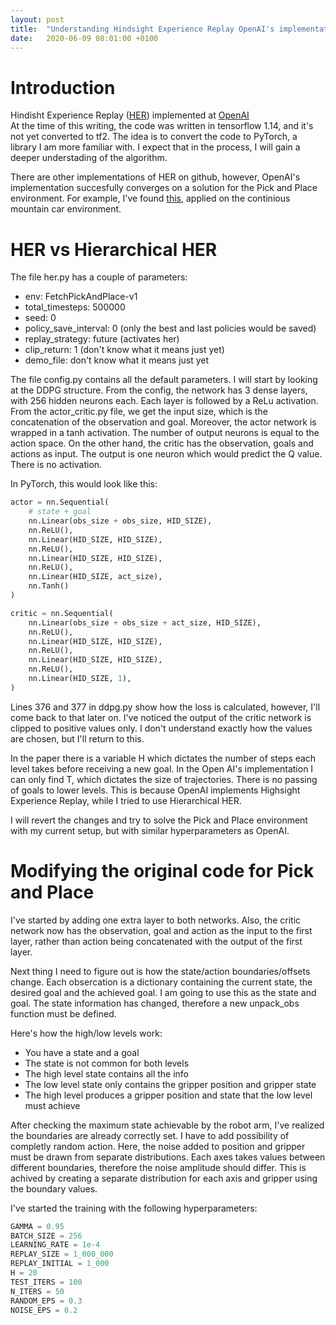 ```yaml
---
layout: post
title:  "Understanding Hindsight Experience Replay OpenAI's implementation"
date:   2020-06-09 08:01:00 +0100
---
```

# Introduction
Hindisht Experience Replay ([HER](https://arxiv.org/pdf/1707.01495.pdf)) implemented at [OpenAI](https://github.com/openai/baselines/tree/master/baselines/her)  
At the time of this writing, the code was written in tensorflow 1.14, and it's not yet converted to tf2. The idea is to convert the code to PyTorch, a library I am more familiar with. I expect that in the process, I will gain a deeper understading of the algorithm.

There are other implementations of HER on github, however, OpenAI's implementation succesfully converges on a solution for the Pick and Place environment. For example, I've found [this](https://github.com/nikhilbarhate99/Hierarchical-Actor-Critic-HAC-PyTorch/tree/master), applied on the continious mountain car environment.

# HER vs Hierarchical HER
The file her.py has a couple of parameters:  
- env: FetchPickAndPlace-v1
- total_timesteps: 500000
- seed: 0
- policy\_save\_interval: 0 (only the best and last policies would be saved)
- replay_strategy: future (activates her)
- clip_return: 1 (don't know what it means just yet)
- demo_file: don't know what it means just yet

The file config.py contains all the default parameters. I will start by looking at the DDPG structure. From the config, the network has 3 dense layers, with 256 hidden neurons each. Each layer is followed by a ReLu activation. From the actor_critic.py file, we get the input size, which is the concatenation of the observation and goal. Moreover, the actor network is wrapped in a tanh activation. The number of output neurons is equal to the action space. On the other hand, the critic has the observation, goals and actions as input. The output is one neuron which would predict the Q value. There is no activation.

In PyTorch, this would look like this:

~~~ python
actor = nn.Sequential(
    # state + goal
    nn.Linear(obs_size + obs_size, HID_SIZE),
    nn.ReLU(),
    nn.Linear(HID_SIZE, HID_SIZE),
    nn.ReLU(),
    nn.Linear(HID_SIZE, HID_SIZE),
    nn.ReLU(),
    nn.Linear(HID_SIZE, act_size),
    nn.Tanh()
)

critic = nn.Sequential(
    nn.Linear(obs_size + obs_size + act_size, HID_SIZE),
    nn.ReLU(),
    nn.Linear(HID_SIZE, HID_SIZE),
    nn.ReLU(),
    nn.Linear(HID_SIZE, HID_SIZE),
    nn.ReLU(),
    nn.Linear(HID_SIZE, 1),
)
~~~

Lines 376 and 377 in ddpg.py show how the loss is calculated, however, I'll come back to that later on. I've noticed the output of the critic network is clipped to positive values only. I don't understand exactly how the values are chosen, but I'll return to this. 

In the paper there is a variable H which dictates the number of steps each level takes before receiving a new goal. In the Open AI's implementation I can only find T, which dictates the size of trajectories. There is no passing of goals to lower levels. This is because OpenAI implements Highsight Experience Replay, while I tried to use Hierarchical HER.

I will revert the changes and try to solve the Pick and Place environment with my current setup, but with similar hyperparameters as OpenAI.

# Modifying the original code for Pick and Place

I've started by adding one extra layer to both networks. Also, the critic network now has the observation, goal and action as the input to the first layer, rather than action being concatenated with the output of the first layer.

Next thing I need to figure out is how the state/action boundaries/offsets change. Each obsercation is a dictionary containing the current state, the desired goal and the achieved goal. I am going to use this as the state and goal. The state information has changed, therefore a new unpack_obs function must be defined.

Here's how the high/low levels work:

- You have a state and a goal 
- The state is not common for both levels 
- The high level state contains all the info 
- The low level state only contains the gripper position and gripper state 
- The high level produces a gripper position and state that the low level must achieve 

After checking the maximum state achievable by the robot arm, I've realized the boundaries are already correctly set. I have to add possibility of completly random action. Here, the noise added to position and gripper must be drawn from separate distributions. Each axes takes values between different boundaries, therefore the noise amplitude should differ. This is achived by creating a separate distribution for each axis and gripper using the boundary values.

I've started the training with the following hyperparameters:
~~~ python
GAMMA = 0.95
BATCH_SIZE = 256
LEARNING_RATE = 1e-4
REPLAY_SIZE = 1_000_000
REPLAY_INITIAL = 1_000
H = 20
TEST_ITERS = 100
N_ITERS = 50
RANDOM_EPS = 0.3
NOISE_EPS = 0.2
~~~
